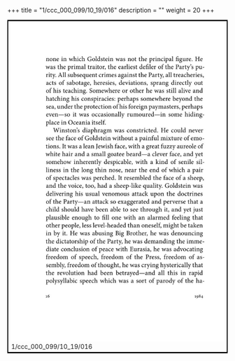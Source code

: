 +++
title = "1/ccc_000_099/10_19/016"
description = ""
weight = 20
+++

<table style="border:2px solid black;max-width:800px;max-height:800px;" 
><tr><td><img class="center-fit-jpg"
src="/jpg_/out_jpg_1984__016.jpg"  >1/ccc_000_099/10_19/016</img></td></tr></table>